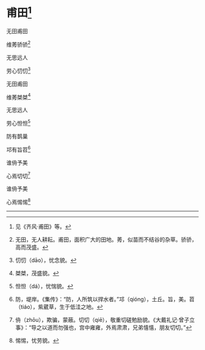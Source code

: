    

# 甫田[^1]

无田甫田

维莠骄骄[^2]

无思远人

劳心忉忉[^3]

无田甫田

维莠桀桀[^4]

无思远人

劳心怛怛[^5]

防有鹊巢

邛有旨苕[^6]

谁侜予美

心焉切切[^7]

谁侜予美

心焉惕惕[^8]

* * *

[^1]: 见《齐风·甫田》等。
[^2]: 无田，无人耕耘。甫田，面积广大的田地。莠，似苗而不结谷的杂草。骄骄，高而茂盛。
[^3]: 忉忉（dāo），忧念貌。
[^4]: 桀桀，茂盛貌。
[^5]: 怛怛（dá），忧惴貌。
[^6]: 防，堤岸。《集传》：“防，人所筑以捍水者。”邛（qióng），土丘。旨，美。苕（tiáo），紫葳草，生于低洼之地。
[^7]: 侜（zhōu），欺骗，蒙蔽。切切（qiē），敬重切磋勉励貌。《大戴礼记·曾子立事》：“导之以道而勿强也，宫中雍雍，外焉肃肃，兄弟憘憘，朋友切切。”
[^8]: 惕惕，忧劳貌。